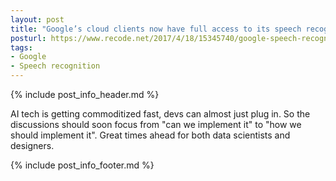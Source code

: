 ```yaml
---
layout: post
title: "Google’s cloud clients now have full access to its speech recognition software"
posturl: https://www.recode.net/2017/4/18/15345740/google-speech-recognition-ai-cloud
tags:
- Google
- Speech recognition
---
```


{% include post_info_header.md %}

AI tech is getting commoditized fast, devs can almost just plug in. So the discussions should soon focus from "can we implement it" to "how we should implement it". Great times ahead for both data scientists and designers.

<!--more-->
{% include post_info_footer.md %}
